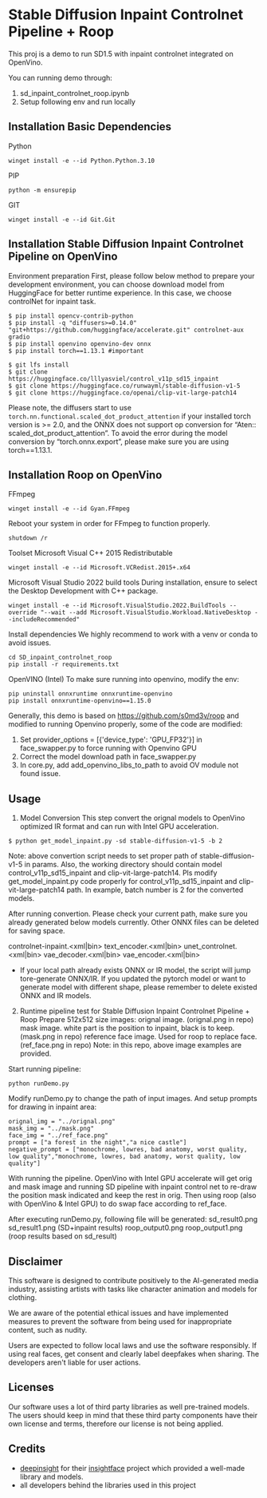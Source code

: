 # Stable Diffusion Inpaint Controlnet Pipeline + Roop

This proj is a demo to run SD1.5 with inpaint controlnet integrated on OpenVino.

You can running demo through:
 1. sd_inpaint_controlnet_roop.ipynb
 2. Setup following env and run locally

## Installation Basic Dependencies

Python
```
winget install -e --id Python.Python.3.10
```
PIP
```
python -m ensurepip
```
GIT
```
winget install -e --id Git.Git
```

## Installation Stable Diffusion Inpaint Controlnet Pipeline on OpenVino

Environment preparation
First, please follow below method to prepare your development environment, you can choose download model from HuggingFace for better runtime experience. In this case, we choose controlNet for inpaint task.

```
$ pip install opencv-contrib-python
$ pip install -q "diffusers>=0.14.0" "git+https://github.com/huggingface/accelerate.git" controlnet-aux gradio
$ pip install openvino openvino-dev onnx
$ pip install torch==1.13.1 #important

$ git lfs install
$ git clone https://huggingface.co/lllyasviel/control_v11p_sd15_inpaint
$ git clone https://huggingface.co/runwayml/stable-diffusion-v1-5
$ git clone https://huggingface.co/openai/clip-vit-large-patch14 
```
Please note, the diffusers start to use `torch.nn.functional.scaled_dot_product_attention` if your installed torch version is >= 2.0, and the ONNX does not support op conversion for “Aten:: scaled_dot_product_attention”. To avoid the error during the model conversion by “torch.onnx.export”, please make sure you are using torch==1.13.1.

## Installation Roop on OpenVino

FFmpeg
```
winget install -e --id Gyan.FFmpeg
```
Reboot your system in order for FFmpeg to function properly.
```
shutdown /r
```
Toolset
Microsoft Visual C++ 2015 Redistributable
```
winget install -e --id Microsoft.VCRedist.2015+.x64
```
Microsoft Visual Studio 2022 build tools
During installation, ensure to select the Desktop Development with C++ package.
```
winget install -e --id Microsoft.VisualStudio.2022.BuildTools --override "--wait --add Microsoft.VisualStudio.Workload.NativeDesktop --includeRecommended"
```

Install dependencies
We highly recommend to work with a venv or conda to avoid issues.

```
cd SD_inpaint_controlnet_roop
pip install -r requirements.txt
```

OpenVINO (Intel)
To make sure running into openvino, modify the env:
```
pip uninstall onnxruntime onnxruntime-openvino
pip install onnxruntime-openvino==1.15.0
```
Generally, this demo is based on https://github.com/s0md3v/roop and modified to running Openvino properly, some of the code are modified:
1. Set provider_options = [{'device_type': 'GPU_FP32'}] in face_swapper.py to force running with Openvino GPU
2. Correct the model download path in face_swapper.py
3. In core.py, add add_openvino_libs_to_path to avoid OV module not found issue.

## Usage

1. Model Conversion
This step convert the orignal models to OpenVino optimized IR format and can run with Intel GPU acceleration.
```
$ python get_model_inpaint.py -sd stable-diffusion-v1-5 -b 2
```
Note: above convertion script needs to set proper path of stable-diffusion-v1-5 in params. Also, the working directory should contain model control_v11p_sd15_inpaint and clip-vit-large-patch14. Pls modify get_model_inpaint.py code properly for control_v11p_sd15_inpaint and clip-vit-large-patch14 path.
In example, batch number is 2 for the converted models.

After running convertion. Please check your current path, make sure you already generated below models currently. Other ONNX files can be deleted for saving space.

controlnet-inpaint.<xml|bin>
text_encoder.<xml|bin>
unet_controlnet.<xml|bin>
vae_decoder.<xml|bin>
vae_encoder.<xml|bin>
* If your local path already exists ONNX or IR model, the script will jump tore-generate ONNX/IR. If you updated the pytorch model or want to generate model with different shape, please remember to delete existed ONNX and IR models.


2. Runtime pipeline test for Stable Diffusion Inpaint Controlnet Pipeline + Roop
Prepare 512x512 size images:
     orignal image. (orignal.png in repo)
     mask image. white part is the position to inpaint, black is to keep. (mask.png in repo)
     reference face image. Used for roop to replace face. (ref_face.png in repo)
Note: in this repo, above image examples are provided.

Start running pipeline:

```
python runDemo.py
```
Modify runDemo.py to change the path of input images. And setup prompts for drawing in inpaint area:
```
orignal_img = "../orignal.png"
mask_img = "../mask.png"
face_img = "../ref_face.png"
prompt = ["a forest in the night","a nice castle"]
negative_prompt = ["monochrome, lowres, bad anatomy, worst quality, low quality","monochrome, lowres, bad anatomy, worst quality, low quality"]
```

With running the pipeline. OpenVino with Intel GPU accelerate will get orig and mask image and running SD pipeline with inpaint control net to re-draw the position mask indicated and keep the rest in orig. Then using roop (also with OpenVino & Intel GPU) to do swap face according to ref_face.

After executing runDemo.py, following file will be generated:
sd_result0.png sd_result1.png  (SD+inpaint results)
roop_output0.png roop_output1.png   (roop results based on sd_result)

## Disclaimer

This software is designed to contribute positively to the AI-generated media industry, assisting artists with tasks like character animation and models for clothing.

We are aware of the potential ethical issues and have implemented measures to prevent the software from being used for inappropriate content, such as nudity.

Users are expected to follow local laws and use the software responsibly. If using real faces, get consent and clearly label deepfakes when sharing. The developers aren't liable for user actions.


## Licenses

Our software uses a lot of third party libraries as well pre-trained models. The users should keep in mind that these third party components have their own license and terms, therefore our license is not being applied.


## Credits

- [deepinsight](https://github.com/deepinsight) for their [insightface](https://github.com/deepinsight/insightface) project which provided a well-made library and models.
- all developers behind the libraries used in this project
